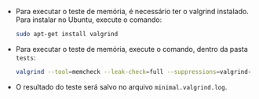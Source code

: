 
- Para executar o teste de memória, é necessário ter o valgrind instalado. Para instalar no Ubuntu, execute o comando:
    ```bash
    sudo apt-get install valgrind
    ```

- Para executar o teste de memória, execute o comando, dentro da pasta `tests`:
    ```bash
    valgrind --tool=memcheck --leak-check=full --suppressions=valgrind-python.supp --log-file=minimal.valgrind.log python utils/try_one.py 
    ```
- O resultado do teste será salvo no arquivo `minimal.valgrind.log`.
